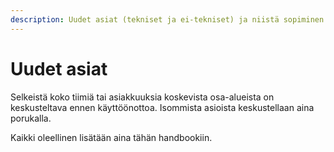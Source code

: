 ```yaml
---
description: Uudet asiat (tekniset ja ei-tekniset) ja niistä sopiminen.
---
```


# Uudet asiat

Selkeistä koko tiimiä tai asiakkuuksia koskevista osa-alueista on keskusteltava ennen käyttöönottoa. Isommista asioista keskustellaan aina porukalla.

Kaikki oleellinen lisätään aina tähän handbookiin.
